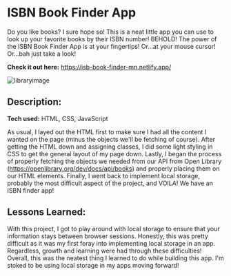 # ISBN Book Finder App

Do you like books? I sure hope so! This is a neat little app you can use to look up your favorite books by their ISBN number! BEHOLD! The power of the ISBN Book Finder App is at your fingertips! Or...at your mouse cursor! Or...bah just take a look!

**Check it out here:** https://isb-book-finder-mn.netlify.app/

![libraryimage](https://github.com/malaz-naquib/ISBN-Book-Finder-App/assets/113329798/3257efc1-bfc8-4255-9ee0-382be78e36b9)

## Description:

**Tech used:** HTML, CSS, JavaScript

As usual, I layed out the HTML first to make sure I had all the content I wanted on the page (minus the objects we'll be fetching of course). After getting the HTML down and assigning classes, I did some light styling in CSS to get the general layout of my page down. Lastly, I began the process of properly fetching the objects we needed from our API from Open Library (https://openlibrary.org/dev/docs/api/books) and properly placing them on our HTML elements. Finally, I went back to implement local storage, probably the most difficult aspect of the project, and VOILA! We have an ISBN finder app! 

## Lessons Learned:

With this project, I got to play around with local storage to ensure that your information stays between browser sessions. Honestly, this was pretty difficult as it was my first foray into implementing local storage in an app. Regardless, growth and learning were had through these difficulties! Overall, this was the neatest thing I learned to do while building this app. I'm stoked to be using local storage in my apps moving forward!
